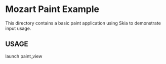 # Mozart Paint Example

This directory contains a basic paint application using Skia to demonstrate
input usage.

## USAGE

  launch paint_view
